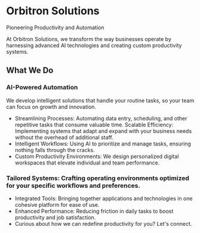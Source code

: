 # Orbitron Solutions
Pioneering Productivity and Automation

At Orbitron Solutions, we transform the way businesses operate by harnessing advanced AI technologies and creating custom productivity systems.

## What We Do
### AI-Powered Automation
We develop intelligent solutions that handle your routine tasks, so your team can focus on growth and innovation.

- Streamlining Processes: Automating data entry, scheduling, and other repetitive tasks that consume valuable time.
Scalable Efficiency: Implementing systems that adapt and expand with your business needs without the overhead of additional staff.
- Intelligent Workflows: Using AI to prioritize and manage tasks, ensuring nothing falls through the cracks.
- Custom Productivity Environments: We design personalized digital workspaces that elevate individual and team performance.

### Tailored Systems: Crafting operating environments optimized for your specific workflows and preferences.
- Integrated Tools: Bringing together applications and technologies in one cohesive platform for ease of use.
- Enhanced Performance: Reducing friction in daily tasks to boost productivity and job satisfaction.
- Curious about how we can redefine productivity for you? Let's connect.
